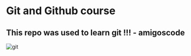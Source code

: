 # Git and Github course

## This repo was used to learn git !!! - amigoscode
![git](https://user-images.githubusercontent.com/27134705/110098455-83898800-7da0-11eb-863c-377a64513e59.jpg)

